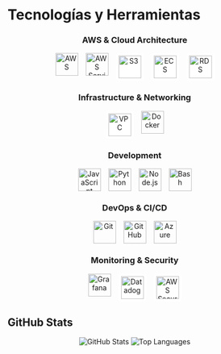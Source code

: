 # Tecnologías y Herramientas

<div align="center">
  <h3>AWS & Cloud Architecture</h3>
  <div style="display: flex; justify-content: center; gap: 15px; margin-bottom: 20px; flex-wrap: wrap;">
    <img src="https://cdn.jsdelivr.net/gh/devicons/devicon/icons/amazonwebservices/amazonwebservices-original.svg" width="45" height="45" alt="AWS" title="Amazon Web Services"/>
    <img src="https://cdn.jsdelivr.net/gh/devicons/devicon/icons/amazonwebservices/amazonwebservices-plain-wordmark.svg" width="45" height="45" alt="AWS Services" title="AWS Core Services"/>
    <img src="https://simpleicons.org/icons/amazons3.svg" width="45" height="45" alt="S3" title="Amazon S3" style="background-color: white; padding: 5px; border-radius: 5px;"/>
    <img src="https://simpleicons.org/icons/amazonecs.svg" width="45" height="45" alt="ECS" title="Amazon ECS" style="background-color: white; padding: 5px; border-radius: 5px;"/>
    <img src="https://simpleicons.org/icons/amazonrds.svg" width="45" height="45" alt="RDS" title="Amazon RDS" style="background-color: white; padding: 5px; border-radius: 5px;"/>
  </div>

  <h3>Infrastructure & Networking</h3>
  <div style="display: flex; justify-content: center; gap: 15px; margin-bottom: 20px;">
    <img src="https://simpleicons.org/icons/amazonvpc.svg" width="45" height="45" alt="VPC" title="Amazon VPC" style="background-color: white; padding: 5px; border-radius: 5px;"/>
    <img src="https://cdn.jsdelivr.net/gh/devicons/devicon/icons/docker/docker-original.svg" width="45" height="45" alt="Docker" title="Docker"/>
  </div>

  <h3>Development</h3>
  <div style="display: flex; justify-content: center; gap: 15px; margin-bottom: 20px;">
    <img src="https://cdn.jsdelivr.net/gh/devicons/devicon/icons/javascript/javascript-original.svg" width="45" height="45" alt="JavaScript" title="JavaScript"/>
    <img src="https://cdn.jsdelivr.net/gh/devicons/devicon/icons/python/python-original.svg" width="45" height="45" alt="Python" title="Python"/>
    <img src="https://cdn.jsdelivr.net/gh/devicons/devicon/icons/nodejs/nodejs-original.svg" width="45" height="45" alt="Node.js" title="Node.js"/>
    <img src="https://cdn.jsdelivr.net/gh/devicons/devicon/icons/bash/bash-original.svg" width="45" height="45" alt="Bash" title="Bash Scripting"/>
  </div>

  <h3>DevOps & CI/CD</h3>
  <div style="display: flex; justify-content: center; gap: 15px; margin-bottom: 20px;">
    <img src="https://cdn.jsdelivr.net/gh/devicons/devicon/icons/git/git-original.svg" width="45" height="45" alt="Git" title="Git"/>
    <img src="https://cdn.jsdelivr.net/gh/devicons/devicon/icons/github/github-original.svg" width="45" height="45" alt="GitHub" title="GitHub"/>
    <img src="https://cdn.jsdelivr.net/gh/devicons/devicon/icons/azure/azure-original.svg" width="45" height="45" alt="Azure" title="Azure DevOps"/>
  </div>

  <h3>Monitoring & Security</h3>
  <div style="display: flex; justify-content: center; gap: 15px; margin-bottom: 20px;">
    <img src="https://cdn.jsdelivr.net/gh/devicons/devicon/icons/grafana/grafana-original.svg" width="45" height="45" alt="Grafana" title="Grafana"/>
    <img src="https://simpleicons.org/icons/datadog.svg" width="45" height="45" alt="Datadog" title="Datadog" style="background-color: white; padding: 5px; border-radius: 5px;"/>
    <img src="https://simpleicons.org/icons/amazonaws.svg" width="45" height="45" alt="AWS Security" title="AWS Security Services" style="background-color: white; padding: 5px; border-radius: 5px;"/>
  </div>
</div>

## GitHub Stats

<div align="center">
  <img src="https://github-readme-stats.vercel.app/api?username=t0maser&show_icons=true&theme=dark&hide_title=true&hide_border=true" alt="GitHub Stats" />
  <img src="https://github-readme-stats.vercel.app/api/top-langs/?username=t0maser&layout=compact&theme=dark&hide_border=true" alt="Top Languages" />
</div>
